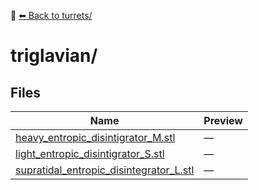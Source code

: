 📁 [⬅ Back to turrets/](../README.md)

# triglavian/

## Files

| Name | Preview |
|------|---------|
| [heavy_entropic_disintigrator_M.stl](./heavy_entropic_disintigrator_M.stl) | — |
| [light_entropic_disintigrator_S.stl](./light_entropic_disintigrator_S.stl) | — |
| [supratidal_entropic_disintegrator_L.stl](./supratidal_entropic_disintegrator_L.stl) | — |